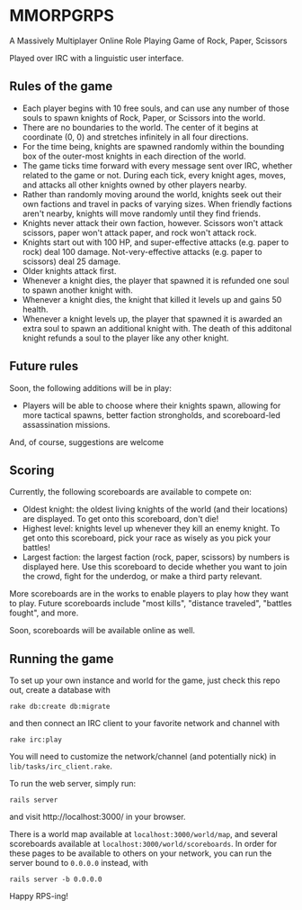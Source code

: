 MMORPGRPS
=========

A Massively Multiplayer Online Role Playing Game of Rock, Paper, Scissors

Played over IRC with a linguistic user interface.

Rules of the game
-----------------

* Each player begins with 10 free souls, and can use any number of those souls to
  spawn knights of Rock, Paper, or Scissors into the world.
* There are no boundaries to the world. The center of it begins at coordinate (0, 0)
  and stretches infinitely in all four directions.
* For the time being, knights are spawned randomly within the bounding box of the
  outer-most knights in each direction of the world.
* The game ticks time forward  with every message sent over IRC, whether related
  to the game or not. During each tick, every knight ages, moves, and attacks all
  other knights owned by other players nearby.
* Rather than randomly moving around the world, knights seek out their own factions
  and travel in packs of varying sizes. When friendly factions aren't nearby, knights
  will move randomly until they find friends.
* Knights never attack their own faction, however. Scissors won't attack scissors,
  paper won't attack paper, and rock won't attack rock.
* Knights start out with 100 HP, and super-effective attacks (e.g. paper to rock) deal
  100 damage. Not-very-effective attacks (e.g. paper to scissors) deal 25 damage.
* Older knights attack first.
* Whenever a knight dies, the player that spawned it is refunded one soul to spawn
  another knight with.
* Whenever a knight dies, the knight that killed it levels up and gains 50 health.
* Whenever a knight levels up, the player that spawned it is awarded an extra soul
  to spawn an additional knight with. The death of this additonal knight refunds a
  soul to the player like any other knight.

Future rules
------------

Soon, the following additions will be in play:

* Players will be able to choose where their knights spawn, allowing for more tactical
  spawns, better faction strongholds, and scoreboard-led assassination missions.

And, of course, suggestions are welcome

Scoring
-------

Currently, the following scoreboards are available to compete on:

* Oldest knight: the oldest living knights of the world (and their locations) are
  displayed. To get onto this scoreboard, don't die!
* Highest level: knights level up whenever they kill an enemy knight. To get onto this
  scoreboard, pick your race as wisely as you pick your battles!
* Largest faction: the largest faction (rock, paper, scissors) by numbers is displayed
  here. Use this scoreboard to decide whether you want to join the crowd, fight for the
  underdog, or make a third party relevant.

More scoreboards are in the works to enable players to play how they want to play. Future
scoreboards include "most kills", "distance traveled", "battles fought", and more.

Soon, scoreboards will be available online as well.

Running the game
----------------

To set up your own instance and world for the game, just check this repo out, create a
database with

```
rake db:create db:migrate
```

and then connect an IRC client to your favorite network and channel with

```
rake irc:play
```

You will need to customize the network/channel (and potentially nick) in `lib/tasks/irc_client.rake`.

To run the web server, simply run:

```
rails server
```

and visit http://localhost:3000/ in your browser.

There is a world map available at `localhost:3000/world/map`, and several scoreboards available at
`localhost:3000/world/scoreboards`. In order for these pages to be available to others on your network,
you can run the server bound to `0.0.0.0` instead, with

```
rails server -b 0.0.0.0
```

Happy RPS-ing!